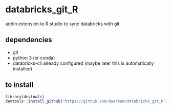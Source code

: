 # databricks_git_R
addin extension to R studio to sync databricks with git

## dependencies
- git
- python 3 (or conda)
- databricks-cli already configured (maybe later this is automatically installed)

## to install
```r
library(devtools)
devtools::install_github("https://github.com/dwerbam/databricks_git_R")
```

